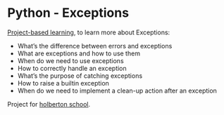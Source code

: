 # Python - Exceptions

[Project-based learning](https://en.wikipedia.org/wiki/Project-based_learning), to learn more about Exceptions:

* What’s the difference between errors and exceptions
* What are exceptions and how to use them
* When do we need to use exceptions
* How to correctly handle an exception
* What’s the purpose of catching exceptions
* How to raise a builtin exception
* When do we need to implement a clean-up action after an exception

Project for [holberton school](https://www.holbertonschool.com/tn/en/).